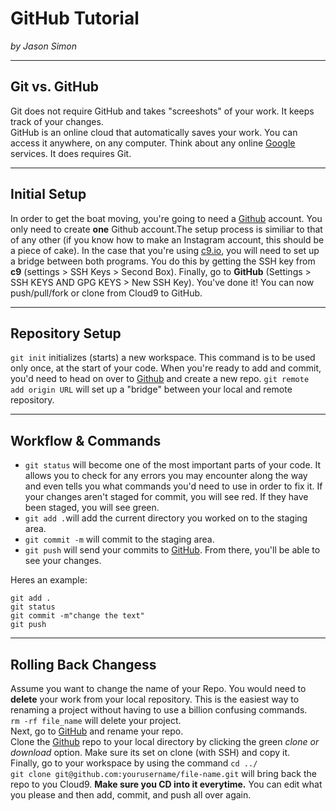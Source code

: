 # GitHub Tutorial

_by Jason Simon_

---
## Git vs. GitHub
Git does not require GitHub and takes "screeshots" of your work. It keeps track of your changes.   
GitHub is an online cloud that automatically saves your work. You can access it anywhere, on any computer. Think about any online [Google](https://www.google.com/) services. It does requires Git.



---
## Initial Setup
In order to get the boat moving, you're going to  need a [Github](https://github.com/) account. You only need to create **one** Github account.The setup process is similiar to that of any other (if you know how to make an Instagram account, this should be a piece of cake). In the case that you're using [c9.io](https://aws.amazon.com/cloud9/?origin=c9io), you will need to set up a bridge between both programs. You do this by getting the SSH key from **c9** (settings > SSH Keys > Second Box). Finally, go to **GitHub** (Settings > SSH KEYS AND GPG KEYS > New SSH Key). You've done it! You can now push/pull/fork or clone from Cloud9 to GitHub.


---
## Repository Setup
`git init` initializes (starts) a new workspace. This command is to be used only once, at the start of your code. When you're ready to add and commit, you'd need to head on over to [Github](https://github.com/) and create a new repo. `git remote add origin URL` will set up a "bridge" between your local and remote repository.


---
## Workflow & Commands
* `git status` will become one of the most important parts of your code. It allows you to check for any errors you may encounter along the way and even tells you what commands you'd need to use in order to fix it. If your changes aren't staged for commit, you will see red. If they have been staged, you will see green.
* `git add .`will add the current directory you worked on to the staging area.  
* `git commit -m` will commit to the staging area. 
* `git push` will send your commits to [GitHub](https://github.com/). From there, you'll be able to see your changes.  

Heres an example:  
```
git add .  
git status
git commit -m"change the text"
git push
```



---
## Rolling Back Changess
Assume you want to change the name of your Repo. You would need to **delete** your work from your local repository. This is the easiest way to renaming a project without having to use a billion confusing commands.  
`rm -rf file_name` will delete your project.  
Next, go to [GitHub](https://github.com/) and rename your repo.  
Clone the [Github](https://github.com/) repo to your local directory by clicking the green _clone or download_ option. Make sure its set on clone (with SSH) and copy it.  
Finally, go to your workspace by using the command `cd ../`   
`git clone git@github.com:yourusername/file-name.git` will bring back the repo to you Cloud9. **Make sure you CD into it everytime.** You can edit what you please and then add, commit, and push all over again.